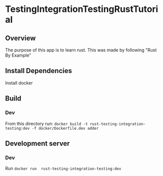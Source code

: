 # TestingIntegrationTestingRustTutorial

## Overview
The purpose of this app is to learn rust. This was made by following "Rust By Example"

## Install Dependencies
Install docker

## Build
### Dev
From this directory run: `docker build -t rust-testing-integration-testing:dev -f docker/Dockerfile.dev adder`

## Development server
### Dev
Run `docker run  rust-testing-integration-testing:dev`